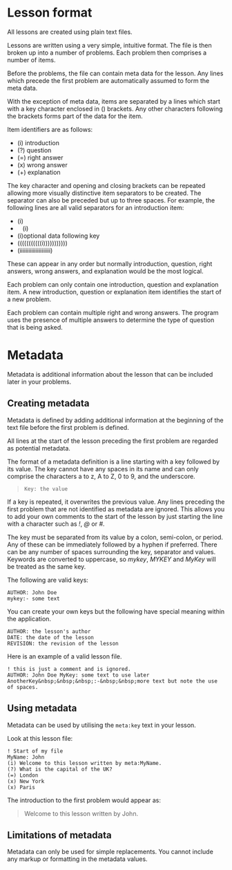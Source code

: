 # Lesson format

All lessons are created using plain text files.

Lessons are written using a very simple, intuitive format. The file is then
broken up into a number of problems. Each problem then comprises a number of
items.

Before the problems, the file can contain meta data for the lesson. Any lines
which precede the first problem are automatically assumed to form the meta data.

With the exception of meta data, items are separated by a lines which start with
a key character enclosed in () brackets. Any other characters following the
brackets forms part of the data for the item.

Item identifiers are as follows:

- (i) introduction
- (?) question
- (=) right answer
- (x) wrong answer
- (+) explanation

The key character and opening and closing brackets can be repeated allowing more
visually distinctive item separators to be created. The separator can also be
preceded but up to three spaces. For example, the following lines are all valid
separators for an introduction item:

- (i)
- &nbsp;&nbsp;&nbsp;(i)
- (i)optional data following key
- (((((((((((i)))))))))))
- (iiiiiiiiiiiiiiiiiiiii)

These can appear in any order but normally introduction, question, right
answers, wrong answers, and explanation would be the most logical.

Each problem can only contain one introduction, question and explanation item. A
new introduction, question or explanation item identifies the start of a new
problem.

Each problem can contain multiple right and wrong answers. The program uses the
presence of multiple answers to determine the type of question that is being
asked.

# Metadata

Metadata is additional information about the lesson that can be included later
in your problems.

## Creating metadata

Metadata is defined by adding additional information at the beginning of the
text file before the first problem is defined.

All lines at the start of the lesson preceding the first problem are regarded as
potential metadata.

The format of a metadata definition is a line starting with a key followed by
its value. The key cannot have any spaces in its name and can only comprise the
characters a to z, A to Z, 0 to 9, and the underscore.

> `Key: the value`

If a key is repeated, it overwrites the previous value. Any lines preceding the
first problem that are not identified as metadata are ignored. This allows you
to add your own comments to the start of the lesson by just starting the line
with a character such as _!_, _@_ or _#_.

The key must be separated from its value by a colon, semi-colon, or period. Any
of these can be immediately followed by a hyphen if preferred. There can be any
number of spaces surrounding the key, separator and values. Keywords are
converted to uppercase, so _mykey_, _MYKEY_ and _MyKey_ will be treated as the
same key.

The following are valid keys:

```plain
AUTHOR: John Doe
mykey:- some text
```

You can create your own keys but the following have special meaning within the
application.

```plain
AUTHOR: the lesson's author
DATE: the date of the lesson
REVISION: the revision of the lesson
```

Here is an example of a valid lesson file.

```plain
! this is just a comment and is ignored.
AUTHOR: John Doe MyKey: some text to use later
AnotherKey&nbsp;&nbsp;&nbsp;:-&nbsp;&nbsp;more text but note the use of spaces.
```

## Using metadata

Metadata can be used by utilising the `meta:key` text in your lesson.

Look at this lesson file:

```plain
! Start of my file
MyName: John
(i) Welcome to this lesson written by meta:MyName.
(?) What is the capital of the UK?
(=) London
(x) New York
(x) Paris
```

The introduction to the first problem would appear as:

> Welcome to this lesson written by John.

## Limitations of metadata

Metadata can only be used for simple replacements. You cannot include any markup
or formatting in the metadata values.
